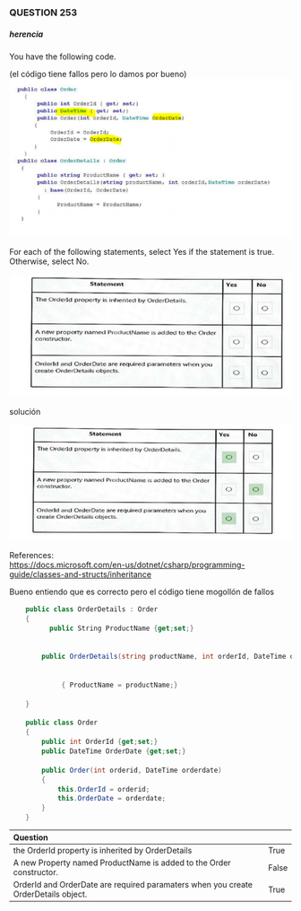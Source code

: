 ### QUESTION 253

##### herencia

You have the following code.

(el código tiene fallos pero lo damos por bueno)  
![pregunta](pregunta.PNG)


For each of the following statements, select Yes if the statement is true. Otherwise, select No.

![pregunta](pregunta2.PNG)

solución

![pregunta](pregunta3.PNG)


References:   
https://docs.microsoft.com/en-us/dotnet/csharp/programming-guide/classes-and-structs/inheritance   


Bueno entiendo que es correcto pero el código tiene mogollón de fallos
```c#
    public class OrderDetails : Order 
    {
          public String ProductName {get;set;}


        public OrderDetails(string productName, int orderId, DateTime orderDate)  : base (orderId,orderDate )
 
           
             { ProductName = productName;}
 
    }

    public class Order
    {
        public int OrderId {get;set;}
        public DateTime OrderDate {get;set;}

        public Order(int orderid, DateTime orderdate)
        {
            this.OrderId = orderid;
            this.OrderDate = orderdate;
        }
    }
````

| Question | |
| :---| --- |
|the OrderId property is inherited by OrderDetails |True |
|A new Property  named ProductName is added to the Order constructor. | False |
|OrderId and OrderDate are required paramaters when you create OrderDetails object. | True |





 






